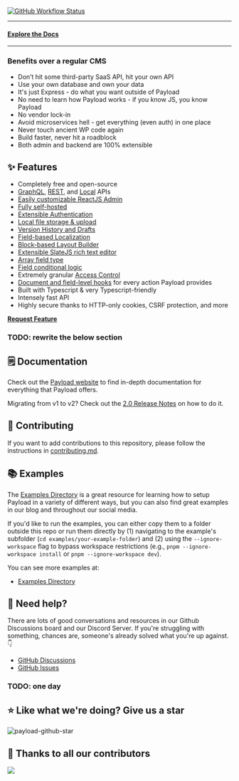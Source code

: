 <p align="left">
  <a href="https://github.com/mzinga-io/mzinga-core/actions"><img alt="GitHub Workflow Status" src="https://img.shields.io/github/actions/workflow/status/mzinga-io/mzinga-core/main.yml?style=flat-square"></a>
</p>
<hr/>
<h4>
<a target="_blank" href="https://mzinga.io/docs/getting-started/what-is-payload" rel="dofollow"><strong>Explore the Docs</strong></a>
</h4>
<hr/>

<h3>Benefits over a regular CMS</h3>
<ul>
  <li>Don’t hit some third-party SaaS API, hit your own API</li>
  <li>Use your own database and own your data</li>
  <li>It's just Express - do what you want outside of Payload</li>
  <li>No need to learn how Payload works - if you know JS, you know Payload</li>
  <li>No vendor lock-in</li>
  <li>Avoid microservices hell - get everything (even auth) in one place</li>
  <li>Never touch ancient WP code again</li>
  <li>Build faster, never hit a roadblock</li>
  <li>Both admin and backend are 100% extensible</li>
</ul>

## ✨ Features

- Completely free and open-source
- [GraphQL](https://mzinga.io/docs/graphql/overview), [REST](https://mzinga.io/docs/rest-api/overview), and [Local](https://mzinga.io/docs/local-api/overview) APIs
- [Easily customizable ReactJS Admin](https://mzinga.io/docs/admin/overview)
- [Fully self-hosted](https://mzinga.io/docs/production/deployment)
- [Extensible Authentication](https://mzinga.io/docs/authentication/overview)
- [Local file storage & upload](https://mzinga.io/docs/upload/overview)
- [Version History and Drafts](https://mzinga.io/docs/versions/overview)
- [Field-based Localization](https://mzinga.io/docs/configuration/localization)
- [Block-based Layout Builder](https://mzinga.io/docs/fields/blocks)
- [Extensible SlateJS rich text editor](https://mzinga.io/docs/fields/rich-text)
- [Array field type](https://mzinga.io/docs/fields/array)
- [Field conditional logic](https://mzinga.io/docs/fields/overview#conditional-logic)
- Extremely granular [Access Control](https://mzinga.io/docs/access-control/overview)
- [Document and field-level hooks](https://mzinga.io/docs/hooks/overview) for every action Payload provides
- Built with Typescript & very Typescript-friendly
- Intensely fast API
- Highly secure thanks to HTTP-only cookies, CSRF protection, and more

<a target="_blank" href="https://github.com/mzinga-io/mzinga-core/discussions"><strong>Request Feature</strong></a>

### TODO: rewrite the below section

## 🗒️ Documentation

Check out the [Payload website](https://mzinga.io/docs/getting-started/what-is-payload) to find in-depth documentation for everything that Payload offers.

Migrating from v1 to v2? Check out the [2.0 Release Notes](https://github.com/mzinga-io/mzinga-core/releases/tag/v2.0.0) on how to do it.

## 🙋 Contributing

If you want to add contributions to this repository, please follow the instructions in [contributing.md](./CONTRIBUTING.md).

## 📚 Examples

The [Examples Directory](./examples) is a great resource for learning how to setup Payload in a variety of different ways, but you can also find great examples in our blog and throughout our social media.

If you'd like to run the examples, you can either copy them to a folder outside this repo or run them directly by (1) navigating to the example's subfolder (`cd examples/your-example-folder`) and (2) using the `--ignore-workspace` flag to bypass workspace restrictions (e.g., `pnpm --ignore-workspace install` or `pnpm --ignore-workspace dev`).

You can see more examples at:

- [Examples Directory](./examples)

## 🚨 Need help?

There are lots of good conversations and resources in our Github Discussions board and our Discord Server. If you're struggling with something, chances are, someone's already solved what you're up against. :point_down:

- [GitHub Discussions](https://github.com/mzinga-io/mzinga-core/discussions)
- [GitHub Issues](https://github.com/mzinga-io/mzinga-core/issues)

### TODO: one day

## ⭐ Like what we're doing? Give us a star

![payload-github-star](https://cms.payloadcms.com/media/payload-github-star.gif)

## 👏 Thanks to all our contributors

<img align="left" src="https://contributors-img.web.app/image?repo=mzinga-io/mzinga-core"/>
